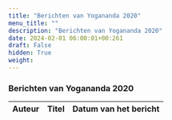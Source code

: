 ```yaml
---
title: "Berichten van Yogananda 2020"
menu_title: ""
description: "Berichten van Yogananda 2020"
date: 2024-02-01 06:00:01+00:261
draft: False
hidden: True
weight:
---
```

### Berichten van Yogananda 2020

**Auteur** | **Titel** | **Datum van het bericht**
---|---|---
